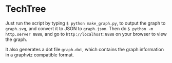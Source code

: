 TechTree
=========

Just run the script by typing `$ python make_graph.py`, to output the graph to `graph.svg`, and convert it to JSON to `graph.json`.
Then do `$ python -m http.server 8888`, and go to `http://localhost:8888` on your browser to view the graph.

It also generates a dot file `graph.dot`, which contains the graph information in a graphviz compatible format.
